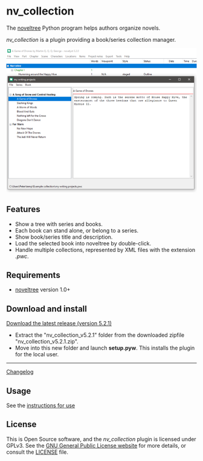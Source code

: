 # nv_collection

The [noveltree](https://peter88213.github.io/noveltree/) Python program helps authors organize novels.  

*nv_collection* is a plugin providing a book/series collection manager. 

![Screenshot](Screenshots/screen01.png)

## Features

- Show a tree with series and books.
- Each book can stand alone, or belong to a series.
- Show book/series title and description.
- Load the selected book into noveltree by double-click. 
- Handle multiple collections, represented by XML files with the extension *.pwc*.

## Requirements

- [noveltree](https://peter88213.github.io/noveltree/) version 1.0+

## Download and install

[Download the latest release (version 5.2.1)](https://github.com/peter88213/nv_collection/raw/main/dist/nv_collection_v5.2.1.zip)

- Extract the "nv_collection_v5.2.1" folder from the downloaded zipfile "nv_collection_v5.2.1.zip".
- Move into this new folder and launch **setup.pyw**. This installs the plugin for the local user.

---

[Changelog](changelog)

## Usage

See the [instructions for use](usage)

## License

This is Open Source software, and the *nv_collection* plugin is licensed under GPLv3. See the
[GNU General Public License website](https://www.gnu.org/licenses/gpl-3.0.en.html) for more
details, or consult the [LICENSE](https://github.com/peter88213/nv_collection/blob/main/LICENSE) file.
